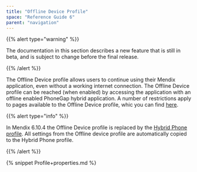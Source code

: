 ```yaml
---
title: "Offline Device Profile"
space: "Reference Guide 6"
parent: "navigation"
---
```

{{% alert type="warning" %}}

The documentation in this section describes a new feature that is still in beta, and is subject to change before the final release.

{{% /alert %}}

The Offline Device profile allows users to continue using their Mendix application, even without a working internet connection. The Offline Device profile can be reached (when enabled) by accessing the application with an offline enabled PhoneGap hybrid application. A number of restrictions apply to pages available to the Offline Device profile, whic you can find [here](offline).

{{% alert type="info" %}}

In Mendix 6.10.4 the Offline Device profile is replaced by the [Hybrid Phone profile](hybrid-phone-profile). All settings from the Offline device profile are automatically copied to the Hybrid Phone profile.

{{% /alert %}}

{% snippet Profile+properties.md %}
